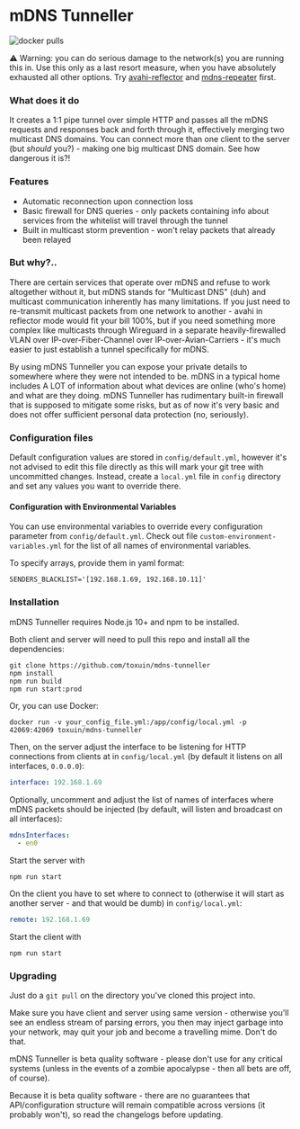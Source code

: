 # mDNS Tunneller

![docker pulls](https://img.shields.io/docker/pulls/toxuin/mdns-tunneller)

⚠️ Warning: you can do serious damage to the network(s) you are running this in. Use this only as a last resort measure, when you have absolutely exhausted all other options. Try [avahi-reflector](https://linux.die.net/man/5/avahi-daemon.conf) and [mdns-repeater](https://bitbucket.org/geekman/mdns-repeater) first.

### What does it do

It creates a 1:1 pipe tunnel over simple HTTP and passes all the mDNS requests and responses back and forth through it, effectively merging two multicast DNS domains. You can connect more than one client to the server (but *should* you?) - making one big multicast DNS domain. See how dangerous it is?!

### Features

  - Automatic reconnection upon connection loss
  - Basic firewall for DNS queries - only packets containing info about services from the whitelist will travel through the tunnel
  - Built in multicast storm prevention - won't relay packets that already been relayed 

### But why?..

There are certain services that operate over mDNS and refuse to work altogether without it, but mDNS stands for "Multicast DNS" (duh) and multicast communication inherently has many limitations. If you just need to re-transmit multicast packets from one network to another - avahi in reflector mode would fit your bill 100%, but if you need something more complex like multicasts through Wireguard in a separate heavily-firewalled VLAN over IP-over-Fiber-Channel over IP-over-Avian-Carriers - it's much easier to just establish a tunnel specifically for mDNS.

By using mDNS Tunneller you can expose your private details to somewhere where they were not intended to be. mDNS in a typical home includes A LOT of information about what devices are online (who's home) and what are they doing. mDNS Tunneller has rudimentary built-in firewall that is supposed to mitigate some risks, but as of now it's very basic and does not offer sufficient personal data protection (no, seriously).

### Configuration files

Default configuration values are stored in `config/default.yml`, however it's not advised to edit this file directly as this will mark your git tree with uncommitted changes. Instead, create a `local.yml` file in `config` directory and set any values you want to override there.

#### Configuration with Environmental Variables

You can use environmental variables to override every configuration parameter from `config/default.yml`. Check out file `custom-environment-variables.yml` for the list of all names of environmental variables.

To specify arrays, provide them in yaml format:

```
SENDERS_BLACKLIST='[192.168.1.69, 192.168.10.11]'
```

### Installation

mDNS Tunneller requires Node.js 10+ and npm to be installed.

Both client and server will need to pull this repo and install all the dependencies:

```shell script
git clone https://github.com/toxuin/mdns-tunneller
npm install
npm run build
npm run start:prod
```

Or, you can use Docker:

```shell script
docker run -v your_config_file.yml:/app/config/local.yml -p 42069:42069 toxuin/mdns-tunneller
```

Then, on the server adjust the interface to be listening for HTTP connections from clients at in `config/local.yml` (by default it listens on all interfaces, `0.0.0.0`):

```yaml
interface: 192.168.1.69
``` 

Optionally, uncomment and adjust the list of names of interfaces where mDNS packets should be injected (by default, will listen and broadcast on all interfaces):

```yaml
mdnsInterfaces:
  - en0
```

Start the server with

```shell script
npm run start
```

On the client you have to set where to connect to (otherwise it will start as another server - and that would be dumb) in `config/local.yml`:

```yaml
remote: 192.168.1.69
```

Start the client with
 
```shell script
npm run start
```

### Upgrading

Just do a `git pull` on the directory you've cloned this project into.

Make sure you have client and server using same version - otherwise you'll see an endless stream of parsing errors, you then may inject garbage into your network, may quit your job and become a travelling mime. Don't do that.

mDNS Tunneller is beta quality software - please don't use for any critical systems (unless in the events of a zombie apocalypse - then all bets are off, of course).

Because it is beta quality software - there are no guarantees that API/configuration structure will remain compatible across versions (it probably won't), so read the changelogs before updating.
